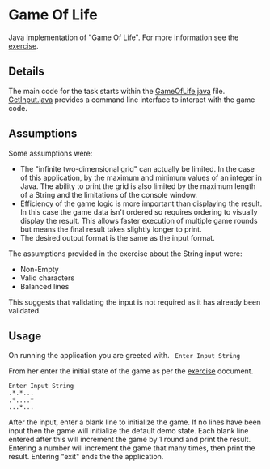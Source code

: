 Game Of Life
============
Java implementation of "Game Of Life". For more information see the [exercise][1].

Details
-------
The main code for the task starts within the [GameOfLife.java][2] file. [GetInput.java][3] provides a command line interface to interact with the game code. 

Assumptions
-----

Some assumptions were:

* The "infinite two-dimensional grid" can actually be limited. In the case of this application, by the maximum and minimum values of an integer in Java. The ability to print the grid is also limited by the maximum length of a String and the limitations of the console window. 
* Efficiency of the game logic is more important than displaying the result. In this case the game data isn't ordered so requires ordering to visually display the result. This allows faster execution of multiple game rounds but means the final result takes slightly longer to print. 
* The desired output format is the same as the input format. 

The assumptions provided in the exercise about the String input were:

* Non-Empty
* Valid characters
* Balanced lines

This suggests that validating the input is not required as it has already been validated.

Usage
-----
On running the application you are greeted with.
``` Enter Input String```

From her enter the initial state of the game as per the [exercise][1] document.
```
Enter Input String
.*.*...
.*....*
...*...
```

After the input, enter a blank line to initialize the game. If no lines have been input then the game will initialize the default demo state. Each blank line entered after this will increment the game by 1 round and print the result. Entering a number will increment the game that many times, then print the result. Entering "exit" ends the the application.


 [1]: https://github.com/jenko35/Game-Of-Life/blob/master/stories/exercise.txt
 [2]: https://github.com/jenko35/Game-Of-Life/blob/master/src/bbc/gameoflife/GameOfLife.java
 [3]: https://github.com/jenko35/Game-Of-Life/blob/master/src/bbc/gameoflife/GetInput.java
